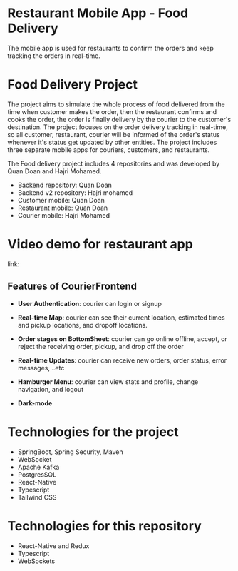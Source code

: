 

# Restaurant Mobile App - Food Delivery
The mobile app is used for restaurants to confirm the orders and keep tracking the orders in real-time.

# Food Delivery Project
The project aims to simulate the whole process of food delivered from the time when customer makes the order, then the restaurant confirms and cooks the order, the order is finally delivery by the courier to the customer's destination. The project focuses on the order delivery tracking in real-time, so all customer, restaurant, courier will be informed of the order's status whenever it's status get updated by other entities. The project includes three separate mobile apps for couriers, customers, and restaurants.  

The Food delivery project includes 4 repositories and was developed by Quan Doan and Hajri Mohamed.
- Backend repository: Quan Doan
- Backend v2 repository: Hajri mohamed
- Customer mobile: Quan Doan 
- Restaurant mobile: Quan Doan
- Courier mobile: Hajri Mohamed

# Video demo for restaurant app
link: 

## Features of CourierFrontend

- **User Authentication**: courier can login or signup
  
- **Real-time Map**: courier can see their current location, estimated times and pickup locations, and dropoff locations.
  
- **Order stages on BottomSheet**: courier can go online offline, accept, or reject the receiving order, pickup, and drop off the order

- **Real-time Updates**: courier can receive new orders, order status, error messages, ..etc  
  
- **Hamburger Menu**: courier can view stats and profile, change navigation, and logout
- **Dark-mode**

# Technologies for the project
- SpringBoot, Spring Security, Maven
- WebSocket
- Apache Kafka
- PostgresSQL
- React-Native
- Typescript
- Tailwind CSS

# Technologies for this repository
- React-Native and Redux
- Typescript
- WebSockets
